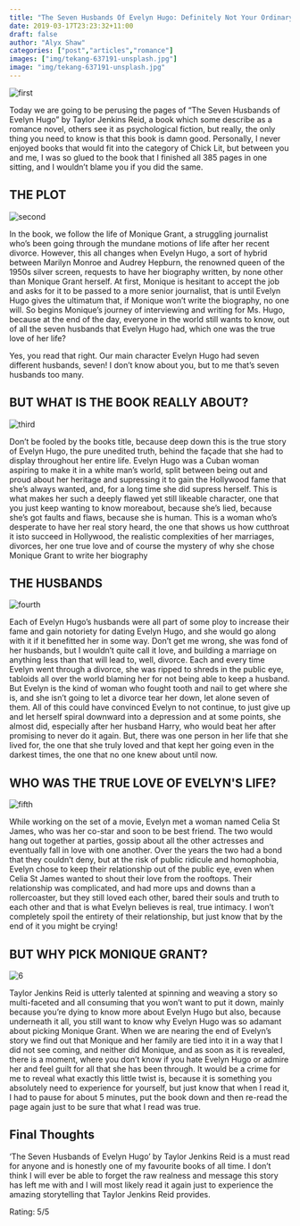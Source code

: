 ```yaml
---
title: "The Seven Husbands Of Evelyn Hugo: Definitely Not Your Ordinary Romance Novel"
date: 2019-03-17T23:23:32+11:00
draft: false
author: "Alyx Shaw"
categories: ["post","articles","romance"]
images: ["img/tekang-637191-unsplash.jpg"]
image: "img/tekang-637191-unsplash.jpg"
---
```

![first](/inline/seven-husbands/first.jpg)

Today we are going to be perusing the pages of “The Seven Husbands of Evelyn Hugo” by Taylor Jenkins Reid, a book which some describe as a romance novel, others see it as psychological fiction, but really, the only thing you need to know is that this book is damn good. Personally, I never enjoyed books that would fit into the category of Chick Lit, but between you and me, I was so glued to the book that I finished all 385 pages in one sitting, and I wouldn’t blame you if you did the same.

## THE PLOT

![second](/inline/seven-husbands/second.gif)

In the book, we follow the life of Monique Grant, a struggling journalist who’s been going through the mundane motions of life after her recent divorce. However, this all changes when Evelyn Hugo, a sort of hybrid between Marilyn Monroe and Audrey Hepburn, the renowned queen of the 1950s silver screen, requests to have her biography written, by none other than Monique Grant herself. At first, Monique is hesitant to accept the job and asks for it to be passed to a more senior journalist, that is until Evelyn Hugo gives the ultimatum that, if Monique won’t write the biography, no one will. So begins Monique’s journey of interviewing and writing for Ms. Hugo, because at the end of the day, everyone in the world still wants to know, out of all the seven husbands that Evelyn Hugo had, which one was the true love of her life?

Yes, you read that right. Our main character Evelyn Hugo had seven different husbands, seven! I don’t know about you, but to me that’s seven husbands too many.

## BUT WHAT IS THE BOOK REALLY ABOUT?

![third](/inline/seven-husbands/third.gif)

Don’t be fooled by the books title, because deep down this is the true story of Evelyn Hugo, the pure unedited truth, behind the façade that she had to display throughout her entire life. Evelyn Hugo was a Cuban woman aspiring to make it in a white man’s world, split between being out and proud about her heritage and supressing it to gain the Hollywood fame that she’s always wanted, and, for a long time she did supress herself. This is what makes her such a deeply flawed yet still likeable character, one that you just keep wanting to know moreabout, because she’s lied, because she’s got faults and flaws, because she is human. This is a woman who’s desperate to have her real story heard, the one that shows us how cutthroat it isto succeed in Hollywood, the realistic complexities of her marriages, divorces, her one true love and of course the mystery of why she chose Monique Grant to write her biography

## THE HUSBANDS

![fourth](/inline/seven-husbands/fourth.gif)

Each of Evelyn Hugo’s husbands were all part of some ploy to increase their fame and gain notoriety for dating Evelyn Hugo, and she would go along with it if it benefitted her in some way. Don’t get me wrong, she was fond of her husbands, but I wouldn’t quite call it love, and building a marriage on anything less than that will lead to, well, divorce. Each and every time Evelyn went through a divorce, she was ripped to shreds in the public eye, tabloids all over the world blaming her for not being able to keep a husband. But Evelyn is the kind of woman who fought tooth and nail to get where she is, and she isn’t going to let a divorce tear her down, let alone seven of them. All of this could have convinced Evelyn to not continue, to just give up and let herself spiral downward into a depression and at some points, she almost did, especially after her husband Harry, who would beat her after promising to never do it again. But, there was one person in her life that she lived for, the one that she truly loved and that kept her going even in the darkest times, the one that no one knew about until now.

## WHO WAS THE TRUE LOVE OF EVELYN'S LIFE?

![fifth](/inline/seven-husbands/fifth.gif)

While working on the set of a movie, Evelyn met a woman named Celia St James, who was her co-star and soon to be best friend. The two would hang out together at parties, gossip about all the other actresses and eventually fall in love with one another. Over the years the two had a bond that they couldn’t deny, but at the risk of public ridicule and homophobia, Evelyn chose to keep their relationship out of the public eye, even when Celia St James wanted to shout their love from the rooftops. Their relationship was complicated, and had more ups and downs than a rollercoaster, but they still loved each other, bared their souls and truth to each other and that is what Evelyn believes is real, true intimacy. I won’t completely spoil the entirety of their relationship, but just know that by the end of it you might be crying!

## BUT WHY PICK MONIQUE GRANT?

![6](/inline/seven-husbands/sixth.gif)

Taylor Jenkins Reid is utterly talented at spinning and weaving a story so multi-faceted and all consuming that you won’t want to put it down, mainly because you’re dying to know more about Evelyn Hugo but also, because underneath it all, you still want to know why Evelyn Hugo was so adamant about picking Monique Grant. When we are nearing the end of Evelyn’s story we find out that Monique and her family are tied into it in a way that I did not see coming, and neither did Monique, and as soon as it is revealed, there is a moment, where you don’t know if you hate Evelyn Hugo or admire her and feel guilt for all that she has been through. It would be a crime for me to reveal what exactly this little twist is, because it is something you absolutely need to experience for yourself, but just know that when I read it, I had to pause for about 5 minutes, put the book down and then re-read the page again just to be sure that what I read was true.

## Final Thoughts

‘The Seven Husbands of Evelyn Hugo’ by Taylor Jenkins Reid is a must read for anyone and is honestly one of my favourite books of all time. I don’t think I will ever be able to forget the raw realness and message this story has left me with and I will most likely read it again just to experience the amazing storytelling that Taylor Jenkins Reid provides.

Rating: 5/5